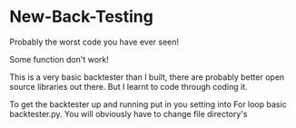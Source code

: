 # New-Back-Testing
Probably the worst code you have ever seen!

Some function don't work!

This is a very basic backtester than I built, there are probably better open source libraries out there. But I learnt to code through coding it.

To get the backtester up and running put in you setting into For loop basic backtester.py.
You will obviously have to change file directory's 